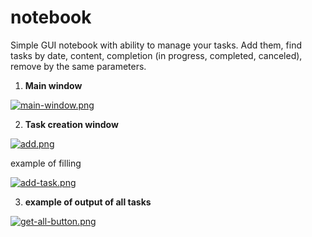 # notebook

Simple GUI notebook with ability to manage your tasks. Add them, find tasks by date, content, completion (in progress, completed, canceled), remove by the same parameters.

1. **Main window**

[![main-window.png](https://i.postimg.cc/TYWsc1pg/main-window.png)](https://postimg.cc/CzSJhFCx)

2. **Task creation window**

[![add.png](https://i.postimg.cc/dVntJ5wq/add.png)](https://postimg.cc/zyb1jSyM)

example of filling

[![add-task.png](https://i.postimg.cc/B6KhBwvs/add-task.png)](https://postimg.cc/mzTNbjM6)

3. **example of output of all tasks**

[![get-all-button.png](https://i.postimg.cc/Ss66s0sX/get-all-button.png)](https://postimg.cc/qh7hb520)
